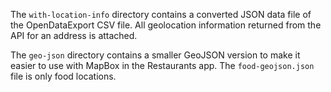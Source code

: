 The `with-location-info` directory contains a converted JSON data file of the OpenDataExport CSV file. All geolocation information returned from the API for an address is attached.

The `geo-json` directory contains a smaller GeoJSON version to make it easier to use with MapBox in the Restaurants app. The `food-geojson.json` file is only food locations.
